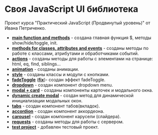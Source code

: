 # Своя JavaScript UI библиотека

Проект курса "Практический JavaScript (Продвинутый уровень)" от Ивана Петриченко.

* **[main function and methods](commit/3a6f40181541108d5c15cd2d67e7916fa20101ff)** - создана главная функция $, методы show/hide/toggle, init.
* **[methods for classes, attributes and events](commit/16569c9708f3cc3fb4806ded2520d5bfbd857b85)** - созданы методы по работе с классами, атрибутами и обработчиками событий.
* **[actions](commit/001b23bab692b3e0a28ecd09442e878ac30014fa)** - созданы методы для работы с элементами на странице: html, eq, find, siblings…
* **[animation](commit/708320cf600b6fc5ad4bae0f987313a3178d1401)** - созданы анимации.
* **[style](commit/903786d8af241e6bf853098c91e69dddef50cc7b)** - созданы классы и модули с кнопками.
* **[fadeToggle](commit/93fd24b235f5aa3804b4ae105f09febba6a3750e)** (**[fix](commit/a8d2f758f8ddbaa31b28e73e71166388bfcb2ae8)**)- создан эффект fadeToggle.  
* **[dropdown](commit/9171f0c00b7dba1340409296ca127f8852db1317)** - создан компонент dropdown menu.
* **[modal + card](commit/d743fbf89864a376c7381a5553a60b934161bb96)** - созданы компоненты карточек и модального окна.
* **[dynamic create modal](commit/f26a288be057cd921c582d9000dad09cf58ee891)** - создан метод для динамической инициализации модальных окон.
* **[tabs](commit/6a927897194ab0a62ddb1ec04973f507d9e555f6)** - создан компонент табов(вкладок).
* **[accordion](commit/6cdc23d6ca14e7a6dc581319a9f144b45f17352b)** - создан компонент аккордеона.
* **[carousel](commit/e04fe770cf1245e663346a56d39a9a886d1769f8)** - создан компонент карусели (слайдера).
* **[requests](commit/d628f941ee112e3cb7c9bb7ad776aea77be5cee2)** - созданы методы для работы с сервером.
* **[test project](commit/81cda06270888ce24735d0b143edbc06a9c1eaf2)** - добавлен тестовый проект.
